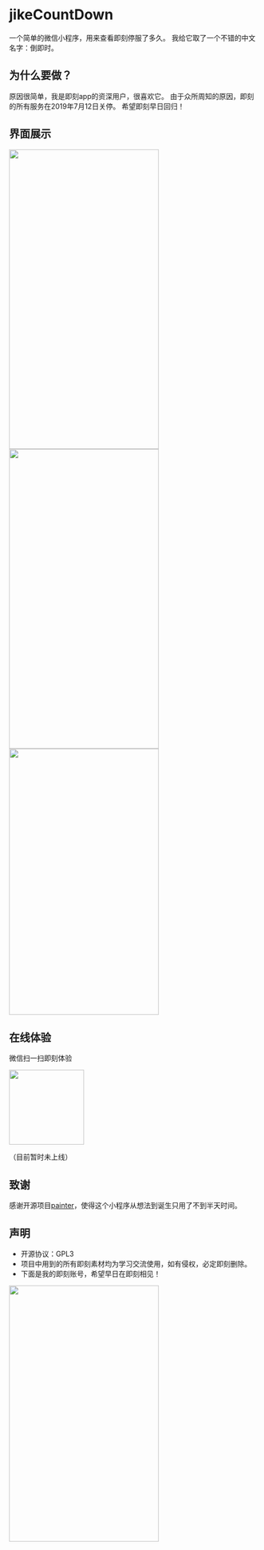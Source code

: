 # jikeCountDown
一个简单的微信小程序，用来查看即刻停服了多久。
我给它取了一个不错的中文名字：倒即时。

## 为什么要做？
原因很简单，我是即刻app的资深用户，很喜欢它。
由于众所周知的原因，即刻的所有服务在2019年7月12日关停。
希望即刻早日回归！

## 界面展示
<img src="https://tva1.sinaimg.cn/large/0060lm7Tly1g500fjo86dj30u01o044b.jpg" width="300" height="600" align=center />

<img src="https://tva1.sinaimg.cn/large/0060lm7Tly1g500fkl0nrj30u01o0grl.jpg" width="300" height="600" align=center />

<img src="https://tva1.sinaimg.cn/large/0060lm7Tly1g500fk8ih1j30u01heqd2.jpg" width="300" height="533" align=center />

## 在线体验
微信扫一扫即刻体验

<img src="https://tva1.sinaimg.cn/large/0060lm7Tly1g500fjwxbuj309k09k762.jpg" width="150" height="150" align=center />

（目前暂时未上线）

## 致谢
感谢开源项目[painter](https://github.com/Kujiale-Mobile/Painter)，使得这个小程序从想法到诞生只用了不到半天时间。

## 声明
- 开源协议：GPL3
- 项目中用到的所有即刻素材均为学习交流使用，如有侵权，必定即刻删除。
- 下面是我的即刻账号，希望早日在即刻相见！

<img src="https://tva1.sinaimg.cn/large/0060lm7Tly1g500oxqrfhj30u01fbaol.jpg" width="300" height="513" align=center />
